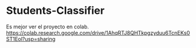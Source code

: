 # Students-Classifier
Es mejor ver el proyecto en colab. https://colab.research.google.com/drive/1AhqRTJ8QHTkpgzyduu6TcnEKs0ST1Eol?usp=sharing
